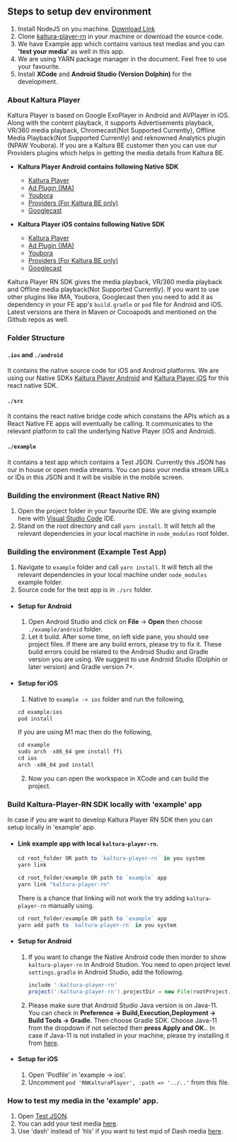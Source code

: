 ## Steps to setup dev environment

1. Install NodeJS on you machine. [Download Link](https://nodejs.org/en/download/)
2. Clone [kaltura-player-rn](https://github.com/kaltura/kaltura-player-rn) in your machine or download the source code.
3. We have Example app which contains various test medias and you can **'test your media'** as well in this app.
4. We are using YARN package manager in the document. Feel free to use your favourite.
5. Install **XCode** and **Android Studio (Version Dolphin)** for the development.

### About Kaltura Player

Kaltura Player is based on Google ExoPlayer in Android and AVPlayer in iOS. Along with the content playback, it supports Advertisements playback, VR/360 media playback, Chromecast(Not Supported Currently), Offline Media Playback(Not Supported Currently) and reknowned Analytics plugin (NPAW Youbora). If you are a Kaltura BE customer then you can use our Providers plugins which helps in getting the media details from Kaltura BE.

- **Kaltura Player Android contains following Native SDK**
  - [Kaltura Player](https://github.com/kaltura/kaltura-player-android)
  - [Ad Plugin (IMA)](https://github.com/kaltura/playkit-android-ima)
  - [Youbora](https://github.com/kaltura/playkit-android-youbora)
  - [Providers (For Kaltura BE only)](https://github.com/kaltura/playkit-android-providers)
  - [Googlecast](https://github.com/kaltura/playkit-android-googlecast)

- **Kaltura Player iOS contains following Native SDK**
  - [Kaltura Player](https://github.com/kaltura/kaltura-player-ios)
  - [Ad Plugin (IMA)](https://github.com/kaltura/playkit-ios-ima)
  - [Youbora](https://github.com/kaltura/playkit-ios-youbora)
  - [Providers (For Kaltura BE only)](https://github.com/kaltura/playkit-ios-providers)
  - [Googlecast](https://github.com/kaltura/playkit-ios-googlecast)


Kaltura Player RN SDK gives the media playback, VR/360 media playback and Offline media playback(Not Supported Currently). If you want to use other plugins like IMA, Youbora, Googlecast then you need to add it as dependency in your FE app's `build.gradle` or `pod` file for Android and iOS. Latest versions are there in Maven or Cocoapods and mentioned on the Github repos as well.

### Folder Structure

#### `.ios` and `./android` 

It contains the native source code for iOS and Android platforms. We are using our Native SDKs [Kaltura Player Android](https://github.com/kaltura/kaltura-player-android) and [Kaltura Player iOS](https://github.com/kaltura/kaltura-player-ios) for this react native SDK.

#### `./src` 

It contains the react native bridge code which constains the APIs which as a React Native FE apps will eventually be calling. It communicates to the relevant platform to call the underlying Native Player (iOS and Android).

#### `./example`

It contains a test app which contains a Test JSON. Currently this JSON has our in house or open media streams. You can pass your media stream URLs or IDs in this JSON and it will be visible in the mobile screen.

### Building the environment (React Native RN)

1. Open the project folder in your favourite IDE. We are giving example here with [Visual Studio Code](https://code.visualstudio.com/download) IDE.
2. Stand on the root directory and call `yarn install`. It will fetch all the relevant dependencies in your local machine in `node_modules` root folder.

### Building the environment (Example Test App)

  1. Navigate to `example` folder and call `yarn install`. It will fetch all the relevant dependencies in your local machine under `node_modules` example folder.
  2. Source code for the test app is in `./src` folder.

- #### Setup for Android

  1. Open Android Studio and click on **File** -> **Open** then choose `./example/android` folder.
  2. Let it build. After some time, on left side pane, you should see project files. If there are any build errors, please try to fix it. These build errors could be related to the Android Studio and Gradle version you are using. We suggest to use Android Studio (Dolphin or later version) and Gradle version 7+.


- #### Setup for iOS

  1. Native to `example -> ios` folder and run the following,

    ```js
    cd example/ios
    pod install
    ```

    If you are using M1 mac then do the following,

    ```js
    cd example
    sudo arch -x86_64 gem install ffi
    cd ios  
    arch -x86_64 pod install 
    ```

  2. Now you can open the workspace in XCode and can build the project.

### Build Kaltura-Player-RN SDK locally with 'example' app

In case if you are want to develop Kaltura Player RN SDK then you can setup locally in 'example' app. 

  - #### Link example app with local `kaltura-player-rn`.

      ```js
      cd root_folder OR path to `kaltura-player-rn` in you system 
      yarn link

      cd root_folder/example OR path to `example` app
      yarn link "kaltura-player-rn"
      ```

    There is a chance that linking will not work the try adding `kaltura-player-rn` manually using.

      ```js
      cd root_folder/example OR path to `example` app
      yarn add path to `kaltura-player-rn` in you system
      ```

  - #### Setup for Android

    1. If you want to change the Native Android code then inorder to show `kaltura-player-rn` in Android Studion. You need to open project level `settings.gradle` in Android Studio, add the following.

        ```gradle
        include ':kaltura-player-rn'
        project(':kaltura-player-rn').projectDir = new File(rootProject.projectDir, '../../android')
        ```
    
    2. Please make sure that Android Studio Java version is on Java-11. You can check in **Preference -> Build,Execution,Deployment -> Build Tools -> Gradle**. Then choose Gradle SDK. Choose Java-11 from the dropdown if not selected then **press Apply and OK.**. In case if Java-11 is not installed in your machine, please try installing it from [here](https://www.oracle.com/downloads/).

  - #### Setup for iOS

    1. Open 'Podfile' in 'example -> ios'.
    2. Uncomment `pod 'RNKalturaPlayer', :path => '../..'` from this file. 


### How to test my media in the 'example' app.

  1. Open [Test JSON](https://github.com/kaltura/kaltura-player-rn/blob/develop/example/src/test/PlayerTest.json).
  2. You can add your test media [here](https://github.com/kaltura/kaltura-player-rn/blob/50e7f3e88ca9212c7478969f3f900515339e7517/example/src/test/PlayerTest.json#L75).
  3. Use 'dash' instead of 'hls' if you want to test mpd of Dash media [here](https://github.com/kaltura/kaltura-player-rn/blob/50e7f3e88ca9212c7478969f3f900515339e7517/example/src/test/PlayerTest.json#L85).

